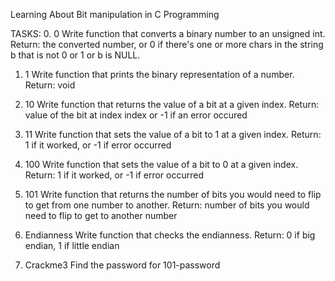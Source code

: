 Learning About Bit manipulation in C Programming

TASKS:
0. 0
Write function that converts a binary number to an unsigned int.
Return: the converted number,
or 0 if there's one or more chars in the string b that is not 0 or 1
or b is NULL.

1. 1
Write function that prints the binary representation of a number.
Return: void

2. 10
Write function that returns the value of a bit at a given index.
Return: value of the bit at index index or -1 if an error occured

3. 11
Write function that sets the value of a bit to 1 at a given index.
Return: 1 if it worked, or -1 if error occurred

4. 100
Write function that sets the value of a bit to 0 at a given index.
Return: 1 if it worked, or -1 if error occurred

5. 101
Write function that returns the number of bits you would need to
flip to get from one number to another.
Return: number of bits you would need to flip to get to another number

6. Endianness
Write function that checks the endianness.
Return: 0 if big endian, 1 if little endian

7. Crackme3
Find the password for 101-password
